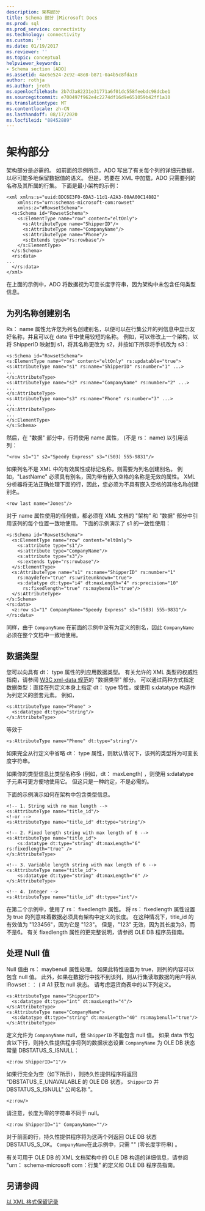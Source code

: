 ```yaml
---
description: 架构部分
title: Schema 部分 |Microsoft Docs
ms.prod: sql
ms.prod_service: connectivity
ms.technology: connectivity
ms.custom: ''
ms.date: 01/19/2017
ms.reviewer: ''
ms.topic: conceptual
helpviewer_keywords:
- Schema section [ADO]
ms.assetid: 4ac6e524-2c92-48e8-b871-0a4b5c8fda18
author: rothja
ms.author: jroth
ms.openlocfilehash: 2b7d3a82231e31771a6f01dc558feebdc98dcbe1
ms.sourcegitcommit: e700497f962e4c2274df16d9e651059b42ff1a10
ms.translationtype: MT
ms.contentlocale: zh-CN
ms.lasthandoff: 08/17/2020
ms.locfileid: "88452889"
---
```

# <a name="schema-section"></a>架构部分
架构部分是必需的。 如前面的示例所示，ADO 写出了有关每个列的详细元数据，以尽可能多地保留数据值的语义。 但是，若要在 XML 中加载，ADO 只需要列的名称及其所属的行集。 下面是最小架构的示例：  
  
```  
<xml xmlns:s="uuid:BDC6E3F0-6DA3-11d1-A2A3-00AA00C14882"  
    xmlns:rs="urn:schemas-microsoft-com:rowset"  
    xmlns:z="#RowsetSchema">  
  <s:Schema id="RowsetSchema">  
    <s:ElementType name="row" content="eltOnly">  
      <s:AttributeType name="ShipperID"/>  
      <s:AttributeType name="CompanyName"/>  
      <s:AttributeType name="Phone"/>  
      <s:Extends type="rs:rowbase"/>  
    </s:ElementType>  
  </s:Schema>  
  <rs:data>  
...  
  </rs:data>  
</xml>  
```  
  
 在上面的示例中，ADO 将数据视为可变长度字符串，因为架构中未包含任何类型信息。  
  
## <a name="creating-aliases-for-column-names"></a>为列名称创建别名  
 Rs： name 属性允许您为列名创建别名，以便可以在行集公开的列信息中显示友好名称，并且可以在 data 节中使用较短的名称。 例如，可以修改上一个架构，以将 ShipperID 映射到 s1，将其名称更改为 s2，并按如下所示将手机改为 s3：  
  
```  
<s:Schema id="RowsetSchema">   
<s:ElementType name="row" content="eltOnly" rs:updatable="true">   
<s:AttributeType name="s1" rs:name="ShipperID" rs:number="1" ...>   
...  
</s:AttributeType>   
<s:AttributeType name="s2" rs:name="CompanyName" rs:number="2" ...>   
...  
</s:AttributeType>   
<s:AttributeType name="s3" rs:name="Phone" rs:number="3" ...>   
...  
</s:AttributeType>   
...  
</s:ElementType>   
</s:Schema>  
```  
  
 然后，在 "数据" 部分中，行将使用 name 属性， (不是 rs： name) 以引用该列：  
  
```  
"<row s1="1" s2="Speedy Express" s3="(503) 555-9831"/>  
```  
  
 如果列名不是 XML 中的有效属性或标记名称，则需要为列名创建别名。 例如，"LastName" 必须具有别名，因为带有嵌入空格的名称是无效的属性。 XML 分析器将无法正确处理下面的行，因此，您必须为不具有嵌入空格的其他名称创建别名。  
  
```  
<row last name="Jones"/>  
```  
  
 对于 name 属性使用的任何值，都必须在 XML 文档的 "架构" 和 "数据" 部分中引用该列的每个位置一致地使用。 下面的示例演示了 s1 的一致性使用：  
  
```  
<s:Schema id="RowsetSchema">  
  <s:ElementType name="row" content="eltOnly">  
    <s:attribute type="s1"/>  
    <s:attribute type="CompanyName"/>  
    <s:attribute type="s3"/>  
    <s:extends type="rs:rowbase"/>  
  </s:ElementType>  
  <s:AttributeType name="s1" rs:name="ShipperID" rs:number="1"   
    rs:maydefer="true" rs:writeunknown="true">  
    <s:datatype dt:type="i4" dt:maxLength="4" rs:precision="10"   
      rs:fixedlength="true" rs:maybenull="true"/>  
  </s:AttributeType>  
</s:Schema>  
<rs:data>  
  <z:row s1="1" CompanyName="Speedy Express" s3="(503) 555-9831"/>  
</rs:data>  
```  
  
 同样，由于 `CompanyName` 在前面的示例中没有为定义的别名，因此 `CompanyName` 必须在整个文档中一致地使用。  
  
## <a name="data-types"></a>数据类型  
 您可以向具有 dt： type 属性的列应用数据类型。 有关允许的 XML 类型的权威性指南，请参阅 [W3C xml-data 规范](http://www.w3.org/TR/1998/NOTE-XML-data/)的 "数据类型" 部分。 可以通过两种方式指定数据类型：直接在列定义本身上指定 dt： type 特性，或使用 s:datatype 构造作为列定义的嵌套元素。 例如，  
  
```  
<s:AttributeType name="Phone" >  
  <s:datatype dt:type="string"/>  
</s:AttributeType>  
```  
  
 等效于  
  
```  
<s:AttributeType name="Phone" dt:type="string"/>  
```  
  
 如果完全从行定义中省略 dt： type 属性，则默认情况下，该列的类型将为可变长度字符串。  
  
 如果你的类型信息比类型名称多 (例如，dt： maxLength) ，则使用 s:datatype 子元素可更方便地使用它。 但这只是一种约定，不是必需的。  
  
 下面的示例演示如何在架构中包含类型信息。  
  
```  
<!-- 1. String with no max length -->  
<s:AttributeType name="title_id"/>  
<!-or -->  
<s:AttributeType name="title_id" dt:type="string"/>  
  
<!-- 2. Fixed length string with max length of 6 -->  
<s:AttributeType name="title_id">  
    <s:datatype dt:type="string" dt:maxLength="6" rs:fixedlength="true" />  
</s:AttributeType>  
  
<!-- 3. Variable length string with max length of 6 -->  
<s:AttributeType name="title_id">  
    <s:datatype dt:type="string" dt:maxLength="6" />  
</s:AttributeType>  
  
<!-- 4. Integer -->  
<s:AttributeType name="title_id" dt:type="int"/>  
```  
  
 在第二个示例中，使用了 rs： fixedlength 属性。 将 rs： fixedlength 属性设置为 true 的列意味着数据必须具有架构中定义的长度。 在这种情况下，title_id 的有效值为 "123456"，因为它是 "123"。 但是，"123" 无效，因为其长度为3，而不是6。 有关 fixedlength 属性的更完整说明，请参阅 OLE DB 程序员指南。  
  
## <a name="handling-nulls"></a>处理 Null 值  
 Null 值由 rs： maybenull 属性处理。 如果此特性设置为 true，则列的内容可以包含 null 值。 此外，如果在数据行中找不到该列，则从行集读取数据的用户将从 IRowset：： ( # A1 获取 null 状态。 请考虑运货商表中的以下列定义。  
  
```  
<s:AttributeType name="ShipperID">  
  <s:datatype dt:type="int" dt:maxLength="4"/>  
</s:AttributeType>  
<s:AttributeType name="CompanyName">  
  <s:datatype dt:type="string" dt:maxLength="40" rs:maybenull="true"/>  
</s:AttributeType>  
```  
  
 定义允许为 `CompanyName` null，但 `ShipperID` 不能包含 null 值。 如果 data 节包含以下行，则持久性提供程序将列的数据状态设置 `CompanyName` 为 OLE DB 状态常量 DBSTATUS_S_ISNULL：  
  
```  
<z:row ShipperID="1"/>  
```  
  
 如果行完全为空（如下所示），则持久性提供程序将返回 "DBSTATUS_E_UNAVAILABLE 的 OLE DB 状态， `ShipperID` 并 DBSTATUS_S_ISNULL" 公司名称 "。  
  
```  
<z:row/>   
```  
  
 请注意，长度为零的字符串不同于 null。  
  
```  
<z:row ShipperID="1" CompanyName=""/>  
```  
  
 对于前面的行，持久性提供程序将为这两个列返回 OLE DB 状态 DBSTATUS_S_OK。 `CompanyName`在此示例中，只需 "" (零长度字符串) 。  
  
 有关可用于 OLE DB 的 XML 文档架构中的 OLE DB 构造的详细信息，请参阅 "urn： schema-microsoft com：行集" 的定义和 OLE DB 程序员指南。  
  
## <a name="see-also"></a>另请参阅  
 [以 XML 格式保留记录](../../../ado/guide/data/persisting-records-in-xml-format.md)
